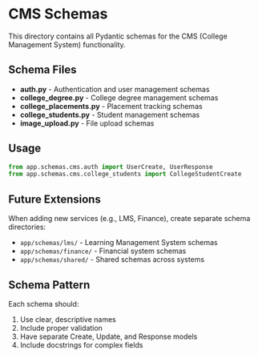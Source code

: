 # CMS Schemas

This directory contains all Pydantic schemas for the CMS (College Management System) functionality.

## Schema Files

- **auth.py** - Authentication and user management schemas
- **college_degree.py** - College degree management schemas
- **college_placements.py** - Placement tracking schemas
- **college_students.py** - Student management schemas
- **image_upload.py** - File upload schemas

## Usage

```python
from app.schemas.cms.auth import UserCreate, UserResponse
from app.schemas.cms.college_students import CollegeStudentCreate
```

## Future Extensions

When adding new services (e.g., LMS, Finance), create separate schema directories:
- `app/schemas/lms/` - Learning Management System schemas
- `app/schemas/finance/` - Financial system schemas
- `app/schemas/shared/` - Shared schemas across systems

## Schema Pattern

Each schema should:
1. Use clear, descriptive names
2. Include proper validation
3. Have separate Create, Update, and Response models
4. Include docstrings for complex fields